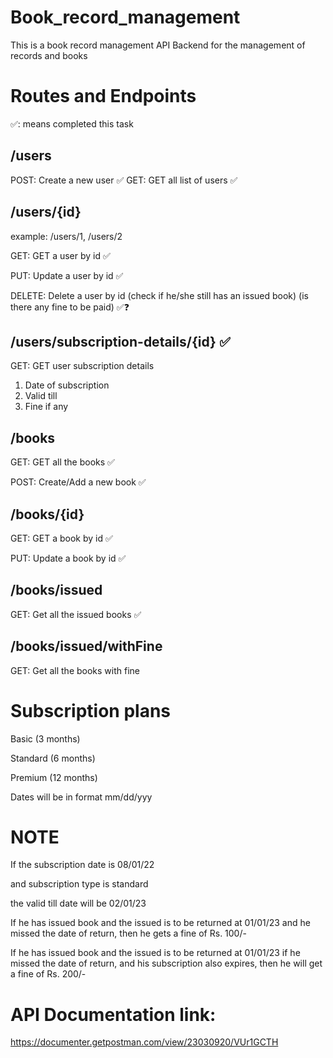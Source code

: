 # Book_record_management

This is a book record management API Backend for the management of records and books

# Routes and Endpoints
✅: means completed this task

## /users

POST: Create a new user ✅
GET: GET all list of users ✅

## /users/{id}

example: /users/1, /users/2

GET: GET a user by id ✅

PUT: Update a user by id ✅

DELETE: Delete a user by id (check if he/she still has an issued book) (is there any fine to be paid) ✅❓

## /users/subscription-details/{id} ✅

GET: GET user subscription details 
1. Date of subscription 
2. Valid till 
3. Fine if any 

## /books

GET: GET all the books ✅

POST: Create/Add a new book ✅

## /books/{id}

GET: GET a book by id ✅

PUT: Update a book by id ✅

## /books/issued

GET: Get all the issued books ✅

## /books/issued/withFine
GET: Get all the books with fine

# Subscription plans
Basic (3 months)

Standard (6 months)

Premium (12 months)

Dates will be in format mm/dd/yyy

# NOTE
If the subscription date is 08/01/22

and subscription type is standard

the valid till date will be 02/01/23

If he has issued book and the issued is to be returned at 01/01/23
and he missed the date of return, then he gets a fine of Rs. 100/-

If he has issued book and the issued is to be returned at 01/01/23
if he missed the date of return, and his subscription also expires, then he will get a fine of Rs. 200/-

# API Documentation link: 
https://documenter.getpostman.com/view/23030920/VUr1GCTH